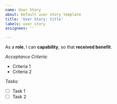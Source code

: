 ```yaml
---
name: User Story
about: Default user story template
title: 'User Story: title'
labels: user story
assignees: ''

---
```


As a **role**, I can **capability**, so that **received benefit**.

_Acceptance Criteria:_

* Criteria 1
* Criteria 2

_Tasks:_

- [ ] Task 1 
- [ ] Task 2
